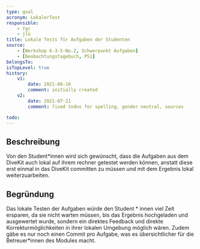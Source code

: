 ```yaml
---
type: goal
acronym: LokalerTest
responsible: 
    - fgr
    - jlü
title: Lokale Tests für Aufgaben der Studenten
source: 
    - [Workshop 6-3-5-No.2, Schwerpunkt Aufgaben]
    - [Beobachtungstagebuch, PS1]
belongsTo: 
isTopLevel: true
history:
    v1:
        date: 2021-06-16
        comment: initially created
    v2: 
        date: 2021-07-21
        comment: fixed todos for spelling, gender neutral, sources

todo:
---
```


## Beschreibung

Von den Student*innen wird sich gewünscht, dass die Aufgaben aus dem DiveKit auch lokal auf ihrem rechner getestet werden können, anstatt diese erst einmal in das DiveKit committen zu müssen und mit dem Ergebnis lokal weiterzuarbeiten.

## Begründung
Das lokale Testen der Aufgaben würde den Student * innen viel Zeit ersparen, da sie nicht warten müssen, bis das Ergebnis hochgeladen und ausgewertet wurde, sondern ein direktes Feedback und direkte Korrekturmöglichkeiten in ihrer lokalen Umgebung möglich wären. Zudem gäbe es nur noch einen Commit pro Aufgabe, was es übersichtlicher für die Betreuer*innen des Modules macht.
